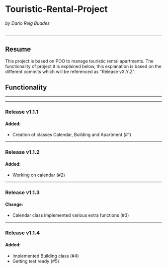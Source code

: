 # Touristic-Rental-Project
###### by Dario Reig Buades
---
## Resume
This project is based on POO to manage touristic rental apartments.
The functionality of project it is explained below, this explanation is based on the different commits which will be referenced as "Release vX.Y.Z".

## Functionality
---
---
### Release v1.1.1
#### Added: 
- Creation of classes Calendar, Building and Apartment (#1)
---
### Release v1.1.2
#### Added:
- Working on calendar (#2)
---
### Release v1.1.3
#### Change:
- Calendar class implemented various extra functions (#3)
---
### Release v1.1.4
#### Added:
- Implemented Building class (#4)
- Getting test ready (#5)